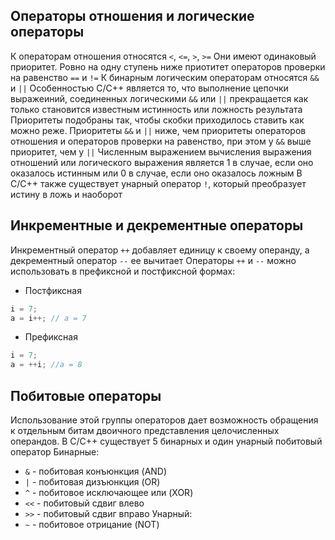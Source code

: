 ## Операторы отношения и логические операторы
К операторам отношения относятся `<`, `<=`, `>`, `>=`
Они имеют одинаковый приоритет. Ровно на одну ступень ниже приотитет операторов проверки на равенство `==` и `!=`
К бинарным логическим операторам относятся `&&` и `||`
Особенностью C/C++ является то, что выполнение цепочки выражеиний, соединенных логическими `&&` или `||` прекращается как только становится известным истинность или ложность результата
Приоритеты подобраны так, чтобы скобки приходилось ставить как можно реже. Приоритеты `&&` и `||` ниже, чем приоритеты операторов отношения и операторов проверки на равенство, при этом у `&&` выше приоритет, чем у `||`
Численным выражением вычисления выражения отношений или логического выражения является 1 в случае, если оно оказалось истинным или 0 в случае, если оно оказалось ложным
В C/C++ также существует унарный оператор `!`, который преобразует истину в ложь и наоборот
## Инкрементные и декрементные операторы
Инкрементный оператор `++` добавляет единицу к своему операнду, а декрементный оператор `--` ее вычитает
Операторы `++` и `--` можно использовать в префиксной и постфиксной формах:
- Постфиксная
```cpp
i = 7;
a = i++; // a = 7
```
- Префиксная
```cpp
i = 7;
a = ++i; //a = 8
```
## Побитовые операторы
Использование этой группы операторов дает возможность обращения к отдельным битам двоичного представления целочисленных операндов. В C/C++ существует 5 бинарных и один унарный побитовый оператор
Бинарные:
- `&` - побитовая конъюнкция (AND)
- `|` - побитовая дизъюнкция (OR)
- `^` - побитовое исключающее или (XOR)
- `<<` - побитовый сдвиг влево
- `>>` - побитовый сдвиг вправо
Унарный:
- `~` - побитовое отрицание (NOT)

